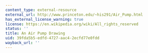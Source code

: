 ```yaml
---
content_type: external-resource
external_url: http://www.princeton.edu/~his291/Air_Pump.html
has_external_license_warning: true
license: https://en.wikipedia.org/wiki/All_rights_reserved
status: ''
title: An Air Pump Drawing
uid: 39fda5b5-edfd-4727-aac4-2ecfd77e0fdd
wayback_url: ''
---
```

